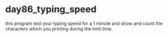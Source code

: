 # day86_typing_speed
this program test your typing speed for a 1 minute and show and count the characters which you printing during the limit time.
